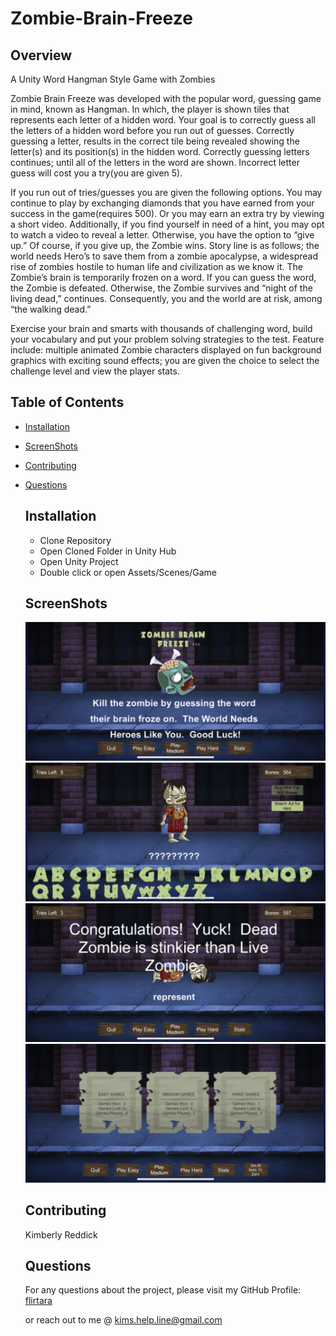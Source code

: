 # Zombie-Brain-Freeze  

  ## Overview
  A Unity Word Hangman Style Game with Zombies

  Zombie Brain Freeze was developed with the popular word, guessing game in mind, known as Hangman. In which, the player is shown tiles that represents each letter of a hidden word. Your goal is to correctly guess all the letters of a hidden word before you run out of guesses. Correctly guessing a letter, results in the correct tile being revealed showing the letter(s) and its position(s) in the hidden word. Correctly guessing letters continues; until all of the letters in the word are shown. Incorrect letter guess will cost you a try(you are given 5).

  If you run out of tries/guesses you are given the following options.  You may continue to play by exchanging diamonds that you have earned from your success in the game(requires 500). Or you may earn an extra try by viewing a short video. Additionally, if you find yourself in need of a hint, you may opt to watch a video to reveal a letter.  Otherwise, you have the option to “give up.”  Of course, if you give up, the Zombie wins.
  Story line is as follows; the world needs Hero’s to save them from a zombie apocalypse, a widespread rise of zombies hostile to human life and civilization as we know it. The Zombie’s brain is temporarily frozen on a word.  If you can guess the word, the Zombie is defeated. Otherwise, the Zombie survives and “night of the living dead,” continues.  Consequently, you and the world are at risk, among “the walking dead.”

  Exercise your brain and smarts with thousands of challenging word, build your vocabulary and put your problem solving strategies to the test.
  Feature include: multiple animated Zombie characters displayed on fun background graphics with exciting sound effects; you are given the choice to select the challenge level and view the player stats.
  

  ## Table of Contents

  - [Installation](#installation)
  - [ScreenShots](#ScreenShots)
  - [Contributing](#contributing)
  - [Questions](#questions)

    ## Installation
    * Clone Repository
    * Open Cloned Folder in Unity Hub
    * Open Unity Project
    * Double click or open Assets/Scenes/Game
    
    ## ScreenShots

    ![ScreenShot1](/Assets/ScreenShots/IMG_1521.jpg?raw=true "Intro Game ScreenShot")
    ![ScreenShot2](/Assets/ScreenShots/IMG_1522.jpg?raw=true "Game Play ScreenShot")
    ![ScreenShot3](/Assets/ScreenShots/IMG_1523.jpg?raw=true "Game Win ScreenShot")
    ![ScreenShot4](/Assets/ScreenShots/IMG_1524.jpg?raw=true "Game Stats ScreenShot")
    
    ## Contributing
    Kimberly Reddick
    
    ## Questions
    For any questions about the project, please visit my 
    GitHub Profile: 
    [flirtara](https://github.com/flirtara) 

    or reach out to me @ kims.help.line@gmail.com
    
    
